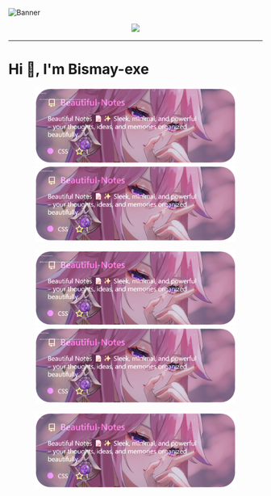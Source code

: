 <!-- Banner -->
![Banner](https://capsule-render.vercel.app/api?type=blur&height=300&color=gradient&text=Yo!%20I'm%20Bismay&desc=Code%20Enthusiast%20%7C%20Open-source%20Learner%20%7C%20Dev.to%20Writer&fontAlign=50&fontSize=70&descSize=20&descAlignY=53&descAlign=59&fontAlignY=40&fontColor=FFFFFF)

<p align="center">
  <img src="https://readme-typing-svg.herokuapp.com?font=Fira+Code&size=24&duration=3000&pause=1000&color=36BCF7&center=true&vCenter=true&width=600&lines=Welcome+to+my+GitHub+👨‍💻;Always+learning+%26+building;Exploring+Cloud+%26+DevOps;Writing+on+Dev.to;Open+to+collaboration!" />
</p>

---

# Hi 👋, I'm Bismay-exe

<!-- CARDS-START -->
<p align='center'>
<a href="https://github.com/Bismay-exe/Bismay-exe">
  <img src="./assets/generated/Bismay-exe-card.png" width="400" />
</a>
<a href="https://github.com/Bismay-exe/Mechanical-Calculator">
  <img src="./assets/generated/Mechanical-Calculator-card.png" width="400" />
</a>
</p>

<p align='center'>
<a href="https://github.com/Bismay-exe/My-Heavenly-Archive">
  <img src="./assets/generated/My-Heavenly-Archive-card.png" width="400" />
</a>
<a href="https://github.com/Bismay-exe/Beautiful-Notes">
  <img src="./assets/generated/Beautiful-Notes-card.png" width="400" />
</a>
</p>

<p align='center'>
<a href="https://github.com/Bismay-exe/Demo">
  <img src="./assets/generated/Demo-card.png" width="400" />
</a>
</p>
<!-- CARDS-END -->
